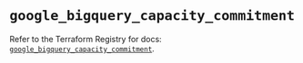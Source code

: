 # `google_bigquery_capacity_commitment`

Refer to the Terraform Registry for docs: [`google_bigquery_capacity_commitment`](https://registry.terraform.io/providers/hashicorp/google-beta/6.47.0/docs/resources/google_bigquery_capacity_commitment).
